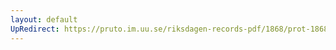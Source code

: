 ```yaml
---
layout: default
UpRedirect: https://pruto.im.uu.se/riksdagen-records-pdf/1868/prot-1868--fk--318/prot-1868--fk--318_010.pdf
---
```

